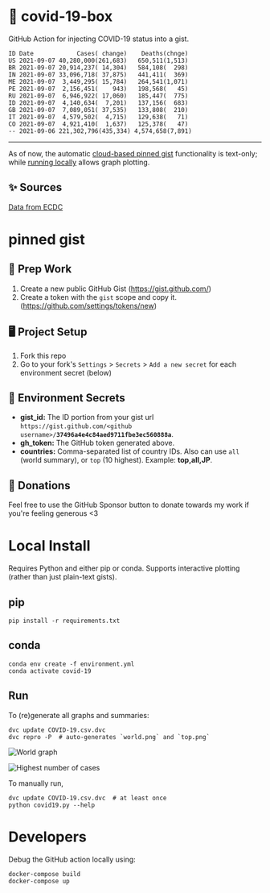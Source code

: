 # 🏥 covid-19-box

GitHub Action for injecting COVID-19 status into a gist.

```
ID Date            Cases( change)    Deaths(chnge)
US 2021-09-07 40,280,000(261,683)   650,511(1,513)
BR 2021-09-07 20,914,237( 14,304)   584,108(  298)
IN 2021-09-07 33,096,718( 37,875)   441,411(  369)
ME 2021-09-07  3,449,295( 15,784)   264,541(1,071)
PE 2021-09-07  2,156,451(    943)   198,568(   45)
RU 2021-09-07  6,946,922( 17,060)   185,447(  775)
ID 2021-09-07  4,140,634(  7,201)   137,156(  683)
GB 2021-09-07  7,089,051( 37,535)   133,808(  210)
IT 2021-09-07  4,579,502(  4,715)   129,638(   71)
CO 2021-09-07  4,921,410(  1,637)   125,378(   47)
-- 2021-09-06 221,302,796(435,334) 4,574,658(7,891)
```

---

As of now, the automatic [cloud-based pinned gist](#pinned-gist) functionality is text-only;
while [running locally](#local-install) allows graph plotting.

## ✨ Sources

[Data from ECDC](https://www.ecdc.europa.eu/en/publications-data/download-todays-data-geographic-distribution-covid-19-cases-worldwide)

# pinned gist

## 🎒 Prep Work
1. Create a new public GitHub Gist (https://gist.github.com/)
1. Create a token with the `gist` scope and copy it. (https://github.com/settings/tokens/new)

## 🖥 Project Setup
1. Fork this repo
1. Go to your fork's `Settings` > `Secrets` > `Add a new secret` for each environment secret (below)

## 🤫 Environment Secrets
- **gist_id:** The ID portion from your gist url `https://gist.github.com/<github username>/`**`37496a4e4c84aed9711fbe3ec560888a`**.
- **gh_token:** The GitHub token generated above.
- **countries:** Comma-separated list of country IDs. Also can use `all` (world summary), or `top` (10 highest). Example: **top,all,JP**.

## 💸 Donations

Feel free to use the GitHub Sponsor button to donate towards my work if you're feeling generous <3

# Local Install

Requires Python and either pip or conda. Supports interactive plotting (rather than just plain-text gists).

## pip

```
pip install -r requirements.txt
```

## conda

```
conda env create -f environment.yml
conda activate covid-19
```

## Run

To (re)generate all graphs and summaries:

```
dvc update COVID-19.csv.dvc
dvc repro -P  # auto-generates `world.png` and `top.png`
```

![World graph](world.png)

![Highest number of cases](top.png)

To manually run,

```
dvc update COVID-19.csv.dvc  # at least once
python covid19.py --help
```

# Developers

Debug the GitHub action locally using:

```
docker-compose build
docker-compose up
```
